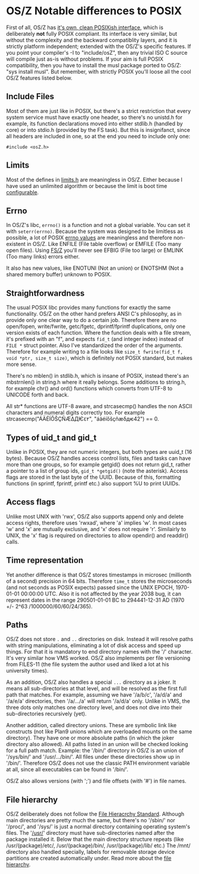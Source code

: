 OS/Z Notable differences to POSIX
=================================

First of all, OS/Z has [it's own, clean POSIXish interface](https://gitlab.com/bztsrc/osz/blob/master/docs/refusr.md), which is
deliberately **not** fully POSIX compliant. Its interface is very similar, but without the complexity and the backward compatiblity
layers, and it is strictly platform independent; extended with the OS/Z's specific features. If you point your compiler's -I to
"include/osZ", then any trivial ISO C source will compile just as-is without problems. If your aim is full POSIX compatibility,
then you have to install the musl package ported to OS/Z: "sys install musl". But remember, with strictly POSIX you'll loose all
the cool OS/Z features listed below.

Include Files
-------------

Most of them are just like in POSIX, but there's a strict restriction that every system service must have exactly one header, so
there's no unistd.h for example, its function declarations moved into either stdlib.h (handled by core) or into stdio.h (provided
by the FS task). But this is insignifanct, since all headers are included in one, so at the end you need to include only one:
```
#include <osZ.h>
```

Limits
------

Most of the defines in [limits.h](https://gitlab.com/bztsrc/osz/blob/master/include/limits.h) are meaningless in OS/Z.
Either because I have used an unlimited algorithm or because the limit is boot time [configurable](https://gitlab.com/bztsrc/osz/blob/master/docs/bootopts.en.md).

Errno
-----

In OS/Z's libc, `errno()` is a function and not a global variable. You can set it with `seterr(errno)`. Because
the system was designed to be limitless as possible, a lot of POSIX [errno values](https://gitlab.com/bztsrc/osz/blob/master/include/osZ/errno.h)
are meaningless and therefore non-existent in OS/Z. Like ENFILE (File table overflow) or EMFILE (Too many open files). Using [FS/Z](https://gitlab.com/bztsrc/osz/blob/master/docs/fs.en.md) you'll
never see EFBIG (File too large) or EMLINK (Too many links) errors either.

It also has new values, like ENOTUNI (Not an union) or ENOTSHM (Not a shared memory buffer) unknown to POSIX.

Straightforwardness
-------------------

The usual POSIX libc provides many functions for exactly the same functionality. OS/Z on the other hand prefers ANSI C's
philosophy, as in provide only one clear way to do a certain job. Therefore there are no open/fopen, write/fwrite, getc/fgetc,
dprintf/fprintf duplications, only one version exists of each function. Where the function deals with a file stream, it's
prefixed with an "f", and expects `fid_t` (and integer index) instead of `FILE *` struct pointer. Also I've standardized the
order of the arguments. Therefore for example writing to a file looks like `size_t fwrite(fid_t f, void *ptr, size_t size)`,
which is definitely not POSIX standard, but makes more sense.

There's no mblen() in stdlib.h, which is insane of POSIX, instead there's an mbstrnlen() in string.h where it really belongs.
Some additions to string.h, for example chr() and ord() functions which converts from UTF-8 to UNICODE forth and back.

All str* functions are UTF-8 aware, and strcasecmp() handles the non ASCII characters and numeral digits correctly too.
For example strcasecmp("ÁÄÉÍŐŠÇÑÆΔДѤ٤٢", "áäéíőšçñæδдѥ42") == 0.

Types of uid_t and gid_t
------------------------

Unlike in POSIX, they are not numeric integers, but both types are uuid_t (16 bytes). Because OS/Z handles access control
lists, files and tasks can have more than one groups, so for example getgid() does not return gid_t, rather a pointer to
a list of group ids, `gid_t *getgid()` (note the asterisk). Access flags are stored in the last byte of the UUID. Because
of this, formatting functions (in sprintf, fprintf, printf etc.) also support %U to print UUIDs.

Access flags
------------

Unlike most UNIX with 'rwx', OS/Z also supports append only and delete access rights, therefore uses 'rwxad', where
'a' implies 'w'. In most cases 'w' and 'x' are mutually exclusive, and 'x' does not require 'r'. Similairly to UNIX,
the 'x' flag is required on directories to allow opendir() and readdir() calls.

Time representation
-------------------

Yet another difference is that OS/Z stores timestamps in microsec (millionth of a second) precision in 64 bits. Therefore
`time_t` stores the microseconds (and not seconds as POSIX expects) passed since the UNIX EPOCH, 1970-01-01 00:00:00
UTC. Also it is not affected by the year 2038 bug, it can represent dates in the range 290501-01-01 BC to 294441-12-31 AD
(1970 +/- 2^63 /1000000/60/60/24/365).

Paths
-----

OS/Z does not store `.` and `..` directories on disk. Instead it will resolve paths with string manipulations, eliminating a
lot of disk access and speed up things. For that it is mandatory to end directory names with the '/' character. It's very
similar how VMS worked. OS/Z also implements per file versioning from FILES-11 (the file system the author used and liked a lot
at his university times).

As an addition, OS/Z also handles a special `...` directory as a joker. It means all sub-directories at that level, and will be
resolved as the first full path that matches. For example, assuming we have '/a/b/c', '/a/d/a' and '/a/e/a' directories, then
'/a/.../a' will return '/a/d/a' only. Unlike in VMS, the three dots only matches one directory level, and does not dive into
their sub-directories recursively (yet).

Another addition, called directory unions. These are symbolic link like constructs (not like Plan9 unions which are overloaded
mounts on the same directory). They have one or more absolute paths (in which the joker directory also allowed). All paths listed
in an union will be checked looking for a full path match. Example: the '/bin/' directory in OS/Z is an union of '/sys/bin/' and
'/usr/.../bin/'. All files under these directories show up in '/bin/'. Therefore OS/Z does not use the classic PATH environment
variable at all, since all executables can be found in '/bin/'.

OS/Z also allows versions (with ';') and file offsets (with '#') in file names.

File hierarchy
--------------

OS/Z deliberately does not follow the [File Hieracrchy Standard](http://www.pathname.com/fhs/). Although main directories
are pretty much the same, but there's no '/sbin/' nor '/proc/', and '/sys/' is just a normal directory containing operating
system's files. The '[/usr/](https://gitlab.com/bztsrc/osz/blob/master/usr/)' directory must have sub-directories named
after the package installed it. Below that the main directory structure repeats (like /usr/(package)/etc/, /usr/(package)/bin/,
/usr/(package)/lib/ etc.) The /mnt/ directory also handled specially, labels for removable storage device partitions are
created automatically under. Read more about the [file hierarchy](https://gitlab.com/bztsrc/osz/blob/master/docs/vfs.en.md).

